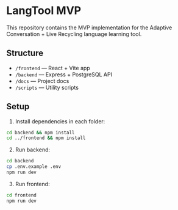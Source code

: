 # LangTool MVP

This repository contains the MVP implementation for the Adaptive Conversation + Live Recycling language learning tool.

## Structure
- `/frontend` — React + Vite app
- `/backend` — Express + PostgreSQL API
- `/docs` — Project docs
- `/scripts` — Utility scripts

## Setup
1. Install dependencies in each folder:
```bash
cd backend && npm install
cd ../frontend && npm install
```

2. Run backend:
```bash
cd backend
cp .env.example .env
npm run dev
```

3. Run frontend:
```bash
cd frontend
npm run dev
```

